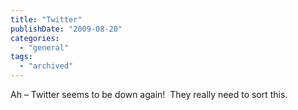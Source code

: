 ```yaml
---
title: "Twitter"
publishDate: "2009-08-20"
categories: 
  - "general"
tags:
  - "archived"
---
```


Ah – Twitter seems to be down again!  They really need to sort this.
